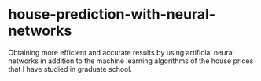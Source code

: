 # house-prediction-with-neural-networks
Obtaining more efficient and accurate results by using artificial neural networks in addition to the machine learning algorithms of the house prices that I have studied in graduate school.
